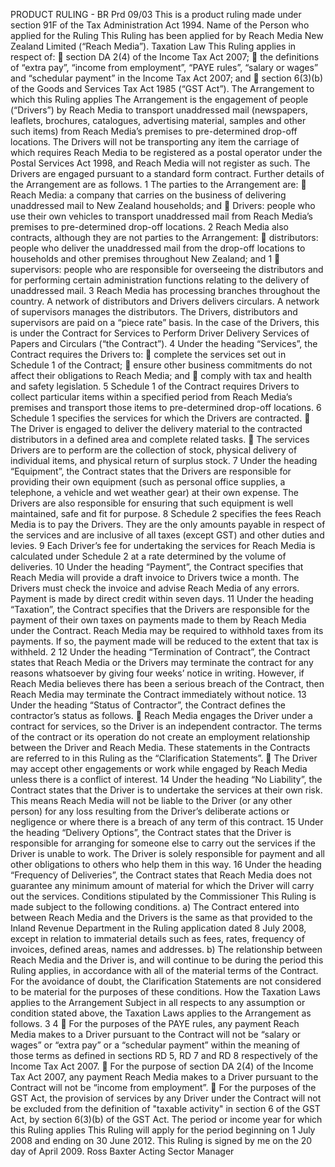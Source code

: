PRODUCT RULING - BR Prd 09/03 This is a product ruling made under section 91F of the Tax Administration Act 1994. Name of the Person who applied for the Ruling This Ruling has been applied for by Reach Media New Zealand Limited (“Reach Media”). Taxation Law This Ruling applies in respect of:  section DA 2(4) of the Income Tax Act 2007;  the definitions of “extra pay”, “income from employment”, “PAYE rules”, “salary or wages” and “schedular payment” in the Income Tax Act 2007; and  section 6(3)(b) of the Goods and Services Tax Act 1985 (“GST Act”). The Arrangement to which this Ruling applies The Arrangement is the engagement of people (“Drivers”) by Reach Media to transport unaddressed mail (newspapers, leaflets, brochures, catalogues, advertising material, samples and other such items) from Reach Media’s premises to pre-determined drop-off locations. The Drivers will not be transporting any item the carriage of which requires Reach Media to be registered as a postal operator under the Postal Services Act 1998, and Reach Media will not register as such. The Drivers are engaged pursuant to a standard form contract. Further details of the Arrangement are as follows. 1 The parties to the Arrangement are:  Reach Media: a company that carries on the business of delivering unaddressed mail to New Zealand households; and  Drivers: people who use their own vehicles to transport unaddressed mail from Reach Media’s premises to pre-determined drop-off locations. 2 Reach Media also contracts, although they are not parties to the Arrangement:  distributors: people who deliver the unaddressed mail from the drop-off locations to households and other premises throughout New Zealand; and 1  supervisors: people who are responsible for overseeing the distributors and for performing certain administration functions relating to the delivery of unaddressed mail. 3 Reach Media has processing branches throughout the country. A network of distributors and Drivers delivers circulars. A network of supervisors manages the distributors. The Drivers, distributors and supervisors are paid on a “piece rate” basis. In the case of the Drivers, this is under the Contract for Services to Perform Driver Delivery Services of Papers and Circulars (“the Contract”). 4 Under the heading “Services”, the Contract requires the Drivers to:  complete the services set out in Schedule 1 of the Contract;  ensure other business commitments do not affect their obligations to Reach Media; and  comply with tax and health and safety legislation. 5 Schedule 1 of the Contract requires Drivers to collect particular items within a specified period from Reach Media’s premises and transport those items to pre-determined drop-off locations. 6 Schedule 1 specifies the services for which the Drivers are contracted.  The Driver is engaged to deliver the delivery material to the contracted distributors in a defined area and complete related tasks.  The services Drivers are to perform are the collection of stock, physical delivery of individual items, and physical return of surplus stock. 7 Under the heading “Equipment”, the Contract states that the Drivers are responsible for providing their own equipment (such as personal office supplies, a telephone, a vehicle and wet weather gear) at their own expense. The Drivers are also responsible for ensuring that such equipment is well maintained, safe and fit for purpose. 8 Schedule 2 specifies the fees Reach Media is to pay the Drivers. They are the only amounts payable in respect of the services and are inclusive of all taxes (except GST) and other duties and levies. 9 Each Driver’s fee for undertaking the services for Reach Media is calculated under Schedule 2 at a rate determined by the volume of deliveries. 10 Under the heading “Payment”, the Contract specifies that Reach Media will provide a draft invoice to Drivers twice a month. The Drivers must check the invoice and advise Reach Media of any errors. Payment is made by direct credit within seven days. 11 Under the heading “Taxation”, the Contract specifies that the Drivers are responsible for the payment of their own taxes on payments made to them by Reach Media under the Contract. Reach Media may be required to withhold taxes from its payments. If so, the payment made will be reduced to the extent that tax is withheld. 2 12 Under the heading “Termination of Contract”, the Contract states that Reach Media or the Drivers may terminate the contract for any reasons whatsoever by giving four weeks’ notice in writing. However, if Reach Media believes there has been a serious breach of the Contract, then Reach Media may terminate the Contract immediately without notice. 13 Under the heading “Status of Contractor”, the Contract defines the contractor’s status as follows.  Reach Media engages the Driver under a contract for services, so the Driver is an independent contractor. The terms of the contract or its operation do not create an employment relationship between the Driver and Reach Media. These statements in the Contracts are referred to in this Ruling as the “Clarification Statements”.  The Driver may accept other engagements or work while engaged by Reach Media unless there is a conflict of interest. 14 Under the heading “No Liability”, the Contract states that the Driver is to undertake the services at their own risk. This means Reach Media will not be liable to the Driver (or any other person) for any loss resulting from the Driver’s deliberate actions or negligence or where there is a breach of any term of this contract. 15 Under the heading “Delivery Options”, the Contract states that the Driver is responsible for arranging for someone else to carry out the services if the Driver is unable to work. The Driver is solely responsible for payment and all other obligations to others who help them in this way. 16 Under the heading “Frequency of Deliveries”, the Contract states that Reach Media does not guarantee any minimum amount of material for which the Driver will carry out the services. Conditions stipulated by the Commissioner This Ruling is made subject to the following conditions. a) The Contract entered into between Reach Media and the Drivers is the same as that provided to the Inland Revenue Department in the Ruling application dated 8 July 2008, except in relation to immaterial details such as fees, rates, frequency of invoices, defined areas, names and addresses. b) The relationship between Reach Media and the Driver is, and will continue to be during the period this Ruling applies, in accordance with all of the material terms of the Contract. For the avoidance of doubt, the Clarification Statements are not considered to be material for the purposes of these conditions. How the Taxation Laws applies to the Arrangement Subject in all respects to any assumption or condition stated above, the Taxation Laws applies to the Arrangement as follows. 3 4  For the purposes of the PAYE rules, any payment Reach Media makes to a Driver pursuant to the Contract will not be “salary or wages” or “extra pay” or a “schedular payment” within the meaning of those terms as defined in sections RD 5, RD 7 and RD 8 respectively of the Income Tax Act 2007.  For the purpose of section DA 2(4) of the Income Tax Act 2007, any payment Reach Media makes to a Driver pursuant to the Contract will not be “income from employment”.  For the purposes of the GST Act, the provision of services by any Driver under the Contract will not be excluded from the definition of "taxable activity" in section 6 of the GST Act, by section 6(3)(b) of the GST Act. The period or income year for which this Ruling applies This Ruling will apply for the period beginning on 1 July 2008 and ending on 30 June 2012. This Ruling is signed by me on the 20 day of April 2009. Ross Baxter Acting Sector Manager